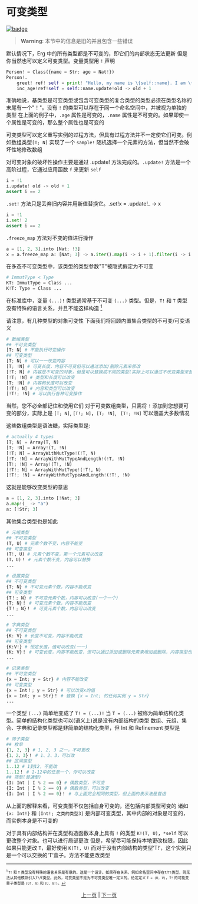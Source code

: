 # 可变类型

[![badge](https://img.shields.io/endpoint.svg?url=https%3A%2F%2Fgezf7g7pd5.execute-api.ap-northeast-1.amazonaws.com%2Fdefault%2Fsource_up_to_date%3Fowner%3Derg-lang%26repos%3Derg%26ref%3Dmain%26path%3Ddoc/EN/syntax/type/18_mut.md%26commit_hash%3D00682a94603fed2b531898200a79f2b4a64d5aae)](https://gezf7g7pd5.execute-api.ap-northeast-1.amazonaws.com/default/source_up_to_date?owner=erg-lang&repos=erg&ref=main&path=doc/EN/syntax/type/18_mut.md&commit_hash=00682a94603fed2b531898200a79f2b4a64d5aae)

> __Warning__: 本节中的信息是旧的并且包含一些错误

默认情况下，Erg 中的所有类型都是不可变的，即它们的内部状态无法更新
但是你当然也可以定义可变类型。变量类型用 `!` 声明

```python
Person! = Class({name = Str; age = Nat!})
Person!.
    greet! ref! self = print! "Hello, my name is \{self::name}. I am \{self::age}."
    inc_age!ref!self = self::name.update!old -> old + 1
```

准确地说，基类型是可变类型或包含可变类型的复合类型的类型必须在类型名称的末尾有一个"！"。没有 `!` 的类型可以存在于同一个命名空间中，并被视为单独的类型
在上面的例子中，`.age` 属性是可变的，`.name` 属性是不可变的。如果即使一个属性是可变的，那么整个属性也是可变的

可变类型可以定义重写实例的过程方法，但具有过程方法并不一定使它们可变。例如数组类型`[T; N]` 实现了一个 `sample!` 随机选择一个元素的方法，但当然不会破坏性地修改数组

对可变对象的破坏性操作主要是通过 .update! 方法完成的。`.update!` 方法是一个高阶过程，它通过应用函数 `f` 来更新 `self`

```python
i = !1
i.update! old -> old + 1
assert i == 2
```

`.set!` 方法只是丢弃旧内容并用新值替换它。.set!x = .update!_ -> x

```python
i = !1
i.set! 2
assert i == 2
```

`.freeze_map` 方法对不变的值进行操作

```python
a = [1, 2, 3].into [Nat; !3]
x = a.freeze_map a: [Nat; 3] -> a.iter().map(i -> i + 1).filter(i -> i % 2 == 0).collect(Array)
```

在多态不可变类型中，该类型的类型参数"T"被隐式假定为不可变

```python
# ImmutType < Type
KT: ImmutType = Class ...
K!T: Type = Class ...
```

在标准库中，变量 `(...)!` 类型通常基于不可变 `(...)` 类型。但是，`T!` 和 `T` 类型没有特殊的语言关系，并且不能这样构造 [<sup id="f1">1</sup>](#1)

请注意，有几种类型的对象可变性
下面我们将回顾内置集合类型的不可变/可变语义

```python
# 数组类型
## 不可变类型
[T; N] # 不能执行可变操作
## 可变类型
[T; N] # 可以一一改变内容
[T; !N] # 可变长度，内容不可变但可以通过添加/删除元素来修改
[!T; N] # 内容是不可变的对象，但是可以替换成不同的类型(实际上可以通过不改变类型来替换)
[!T; !N] # 类型和长度可以改变
[T; !N] # 内容和长度可以改变
[!T!; N] # 内容和类型可以改变
[!T!; !N] # 可以执行各种可变操作
```

当然，您不必全部记住和使用它们
对于可变数组类型，只需将 `!` 添加到您想要可变的部分，实际上是 `[T; N]`, `[T!; N]`，`[T; !N]`, ` [T!; !N]` 可以涵盖大多数情况

这些数组类型是语法糖，实际类型是:

```python
# actually 4 types
[T; N] = Array(T, N)
[T; !N] = Array!(T, !N)
[!T; N] = ArrayWithMutType!(!T, N)
[!T; !N] = ArrayWithMutTypeAndLength!(!T, !N)
[T!; !N] = Array!(T!, !N)
[!T!; N] = ArrayWithMutType!(!T!, N)
[!T!; !N] = ArrayWithMutTypeAndLength!(!T!, !N)
```

这就是能够改变类型的意思

```python
a = [1, 2, 3].into [!Nat; 3]
a.map!(_ -> "a")
a: [!Str; 3]
```

其他集合类型也是如此

```python
# 元组类型
## 不可变类型
(T, U) # 元素个数不变，内容不能变
## 可变类型
(T!, U) # 元素个数不变，第一个元素可以改变
(T，U)！ # 元素个数不变，内容可以替换
...
```

```python
# 设置类型
## 不可变类型
{T; N} # 不可变元素个数，内容不能改变
## 可变类型
{T！; N} # 不可变元素个数，内容可以改变(一个一个)
{T; N}！ # 可变元素个数，内容不能改变
{T！; N}！ # 可变元素个数，内容可以改变
...
```

```python
# 字典类型
## 不可变类型
{K: V} # 长度不可变，内容不能改变
## 可变类型
{K:V!} # 恒定长度，值可以改变(一一)
{K: V}！ # 可变长度，内容不能改变，但可以通过添加或删除元素来增加或删除，内容类型也可以改变
...
```

```python
# 记录类型
## 不可变类型
{x = Int; y = Str} # 内容不能改变
## 可变类型
{x = Int！; y = Str} # 可以改变x的值
{x = Int; y = Str}！ # 替换 {x = Int; 的任何实例 y = Str}
...
```

一个类型 `(...)` 简单地变成了 `T! = (...)!` 当 `T = (...)` 被称为简单结构化类型。简单的结构化类型也可以(语义上)说是没有内部结构的类型
数组、元组、集合、字典和记录类型都是非简单的结构化类型，但 Int 和 Refinement 类型是

```python
# 筛子类型
## 枚举
{1, 2, 3} # 1, 2, 3 之一，不可更改
{1、2、3}！ # 1、2、3，可以改
## 区间类型
1..12 # 1到12，不能改
1..12！ # 1-12中的任意一个，你可以改变
## 筛型(普通型)
{I: Int | I % 2 == 0} # 偶数类型，不可变
{I: Int | I % 2 == 0} # 偶数类型，可以改变
{I: Int | I % 2 == 0}！ # 与上面完全相同的类型，但上面的表示法是首选
```

从上面的解释来看，可变类型不仅包括自身可变的，还包括内部类型可变的
诸如 `{x: Int!}` 和 `[Int!; 之类的类型3]` 是内部可变类型，其中内部的对象是可变的，而实例本身是不可变的

对于具有内部结构并在类型构造函数本身上具有 `!` 的类型 `K!(T, U)`，`*self` 可以更改整个对象。也可以进行局部更改
但是，希望尽可能保持本地更改权限，因此如果只能更改 `T`，最好使用 `K(T!, U)`
而对于没有内部结构的类型‘T!’，这个实例只是一个可以交换的‘T’盒子。方法不能更改类型

---

<span id="1" style="font-size:x-small"><sup>1</sup> `T!` 和 `T` 类型没有特殊的语言关系是有意的。这是一个设计。如果存在关系，例如命名空间中存在`T`/`T!`类型，则无法从其他模块引入`T!`/`T`类型。此外，可变类型不是为不可变类型唯一定义的。给定定义 `T = (U, V)`，`T!` 的可能变量子类型是 `(U!, V)` 和 `(U, V!)`。[↩](#f1)</span>

<p align='center'>
    <a href='./17'>上一页</a> | <a href='./19_bound.md'>下一页</a>
</p>
